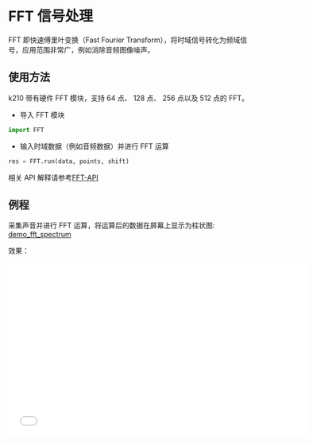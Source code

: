FFT 信号处理
=========

FFT 即快速傅里叶变换（Fast Fourier Transform），将时域信号转化为频域信号，应用范围非常广，例如消除音频图像噪声。

## 使用方法

k210 带有硬件 FFT 模块，支持 64 点、 128 点、 256 点以及 512 点的 FFT。

* 导入 FFT 模块

```python
import FFT
```

* 输入时域数据（例如音频数据）并进行 FFT 运算

```python
res = FFT.run(data, points, shift)
```

相关 API 解释请参考[FFT-API](../../api_reference/Maix/fft.md)

## 例程

采集声音并进行 FFT 运算，将运算后的数据在屏幕上显示为柱状图: [demo_fft_spectrum](https://github.com/sipeed/MaixPy_scripts/blob/master/hardware/demo_fft_spectrum.py)

效果：
<iframe width="600" height="350"  src="//player.bilibili.com/player.html?aid=44617696&cid=78104545&page=1" scrolling="no" border="0" frameborder="no" framespacing="0" allowfullscreen="true"> </iframe>


